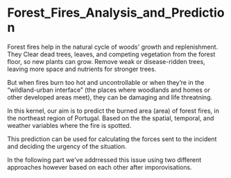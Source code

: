 # Forest_Fires_Analysis_and_Prediction

Forest fires help in the natural cycle of woods' growth and replenishment. They Clear dead trees, leaves, and competing vegetation from the forest floor, so new plants can grow. Remove weak or disease-ridden trees, leaving more space and nutrients for stronger trees.

But when fires burn too hot and uncontrollable or when they’re in the “wildland-urban interface” (the places where woodlands and homes or other developed areas meet), they can be damaging and life threatning.

In this kernel, our aim is to predict the burned area (area) of forest fires, in the northeast region of Portugal. Based on the the spatial, temporal, and weather variables where the fire is spotted.

This prediction can be used for calculating the forces sent to the incident and deciding the urgency of the situation.

In the following part we've addrressed this issue using two different approaches however based on each other after imporovisations.
